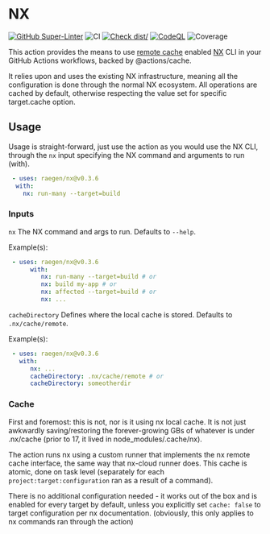 # NX

[![GitHub Super-Linter][Github Super-Linter badge]][Github Super-Linter]
![CI][CI]
[![Check dist/][Check dist/ badge]][Check dist/]
[![CodeQL][CodeQL badge]][CodeQL]
![Coverage][Coverage]

This action provides the means to use [remote cache][remote cache] enabled
[NX][NX] CLI in your GitHub Actions workflows, backed by @actions/cache.

It relies upon and uses the existing NX infrastructure, meaning all the
configuration is done through the normal NX ecosystem. All operations are
cached by default, otherwise respecting the value set for specific target.cache
option.

## Usage

Usage is straight-forward, just use the action as you would use the NX CLI,
through the `nx` input specifying the NX command and arguments to run (with).

```yaml
 - uses: raegen/nx@v0.3.6
  with:
    nx: run-many --target=build
```

### Inputs

`nx` The NX command and args to run. Defaults to `--help`.

Example(s):

```yaml
 - uses: raegen/nx@v0.3.6
      with:
         nx: run-many --target=build # or
         nx: build my-app # or
         nx: affected --target=build # or
         nx: ...
```

`cacheDirectory` Defines where the local cache is stored.
Defaults to `.nx/cache/remote`.

Example(s):

```yaml
 - uses: raegen/nx@v0.3.6
   with:
      nx: ...
      cacheDirectory: .nx/cache/remote # or
      cacheDirectory: someotherdir
```

### Cache

First and foremost: this is not, nor is it using nx local cache.
It is not just awkwardly saving/restoring the forever-growing GBs of whatever is
under .nx/cache (prior to 17, it lived in node_modules/.cache/nx).

The action runs nx using a custom runner that implements the nx remote cache
interface, the same way that nx-cloud runner does. This cache is atomic,
done on task level (separately for each `project:target:configuration` ran as a
result of a command).

There is no additional configuration needed - it works out of the box and is
enabled for every target by default, unless you explicitly set `cache: false`
to target configuration per nx documentation. (obviously, this only applies to
nx commands ran through the action)

[Github Super-Linter badge]: https://github.com/actions/typescript-action/actions/workflows/linter.yml/badge.svg
[Check dist/ badge]: https://github.com/actions/typescript-action/actions/workflows/check-dist.yml/badge.svg
[CodeQL badge]: https://github.com/actions/typescript-action/actions/workflows/codeql-analysis.yml/badge.svg

[CI]: https://github.com/actions/typescript-action/actions/workflows/ci.yml/badge.svg
[GitHub Super-Linter]: https://github.com/super-linter/super-linter
[Check dist/]: https://github.com/actions/typescript-action/actions/workflows/check-dist.yml
[CodeQL]: https://github.com/actions/typescript-action/actions/workflows/codeql-analysis.yml
[Coverage]: ./badges/coverage.svg
[remote cache]: https://nx.dev/ci/features/remote-cache
[NX]: https://nx.dev/
